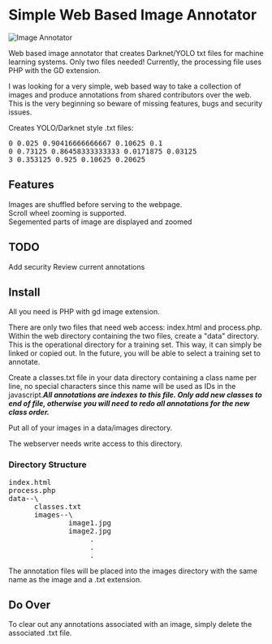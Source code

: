 # Simple Web Based Image Annotator
![Image Annotator](https://raw.githubusercontent.com/klaxxon/ImageAnnotator/master/screenshot2.png)

Web based image annotator that creates Darknet/YOLO txt files for machine learning systems. Only two files needed!  Currently, the processing file uses PHP with the GD extension.

I was looking for a very simple, web based way to take a collection of images and produce annotations from shared contributors over the web.  This is the very beginning so beware of missing features, bugs and security issues.

Creates YOLO/Darknet style .txt files:<br/>
<pre>
0 0.025 0.90416666666667 0.10625 0.1
0 0.73125 0.86458333333333 0.0171875 0.03125
3 0.353125 0.925 0.10625 0.20625
</pre>
  
<h2>Features</h2>
Images are shuffled before serving to the webpage.<br/>
Scroll wheel zooming is supported.<br/>
Segemented parts of image are displayed and zoomed<br/>


<h2>TODO</h2>
Add security
Review current annotations


<h2>Install</h2>

All you need is PHP with gd image extension.

There are only two files that need web access: index.html and process.php.
Within the web directory containing the two files, create a "data" directory.  This is the operational directory for a training set.  This way, it can simply be linked or copied out.  In the future, you will be able to select a training set to annotate.

Create a classes.txt file in your data directory containing a class name per line, no special characters since this name will be used as IDs in the javascript.<B><i>All annotations are indexes to this file.  Only add new classes to end of file, otherwise you will need to redo all annotations for the new class order.</i></b>

Put all of your images in a data/images directory.

The webserver needs write access to this directory.

<h3>Directory Structure</h3>
<pre>
index.html
process.php
data--\
      classes.txt
      images--\
              image1.jpg
              image2.jpg
                   .
                   .
                   .
</pre>

The annotation files will be placed into the images directory with the same name as the image and a .txt extension.

<h2>Do Over</h2>

To clear out any annotations associated with an image, simply delete the associated .txt file.
